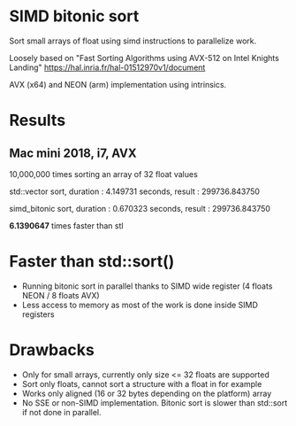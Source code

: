 # SIMD bitonic sort

Sort small arrays of float using simd instructions to parallelize work.

Loosely based on "Fast Sorting Algorithms using AVX-512 on Intel Knights Landing" https://hal.inria.fr/hal-01512970v1/document

AVX (x64) and NEON (arm) implementation using intrinsics.

# Results

## Mac mini 2018, i7, AVX
10,000,000 times sorting an array of 32 float values

std::vector sort, duration : 4.149731 seconds, result : 299736.843750

simd_bitonic sort, duration : 0.670323 seconds, result : 299736.843750

**6.1390647** times faster than stl




# Faster than std::sort()

* Running bitonic sort in parallel thanks to SIMD wide register (4 floats NEON / 8 floats AVX)
* Less access to memory as most of the work is done inside SIMD registers



# Drawbacks
* Only for small arrays, currently only size <= 32 floats are supported
* Sort only floats, cannot sort a structure with a float in for example
* Works only aligned (16 or 32 bytes depending on the platform) array 
* No SSE or non-SIMD implementation. Bitonic sort is slower than std::sort if not done in parallel.
